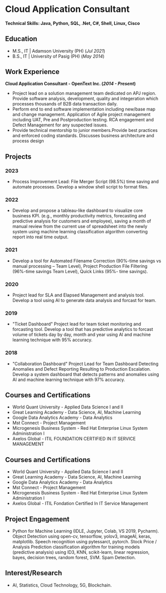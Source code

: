 # Cloud Application Consultant

#### Technical Skills: Java, Python, SQL, .Net, C#, Shell, Linux, Cisco

## Education							       		
<!-- - Ph.D., IT | Technological University of the Philippines (_Aug 2023_) -->
- M.S., IT | Adamson University (PH) (_Jul 2021_)	 			        		
- B.S., IT | University of Pasig (PH) (_May 2014_)

## Work Experience
**Cloud Application Consultant - OpenText Inc. (_2014 - Present_)**
- Project lead on a solution management team dedicated on APJ region. Provide software analysis, development, quality and integeration  which processes thousands of B2B data transaction daily.
- Perform end to end software implementation including new/base map and change management. Application of Agile project management including UAT, Pre and Postproduction testing. RCA engagement and Defect Management for any suspected issues.
- Provide technical mentorship to junior members.Provide best practices and enforced coding standards.  Discusses business architecture and process design

<!-- **Customer Support - Hinduja Global Sol. (_2014 - 2016_)** -->
<!-- - Listening & responding with the greatest concern, health insurance related and emergency service requests. -->
<!-- - Provide effective diffuse high-tension situations in goal driven environment. -->
<!-- - Negotiate with 3rd party providers to ensure calls are resolved in timely manner. -->

## Projects
### 2023
- Process Improvement Lead: File Merger Script (98.5%) time saving and automate processes. Develop a window shell script to format files.

### 2022
- Develop and propose a tableau-like dashboard to visualize core business KPI. (e.g., monthly productivity metrics, forecasting and predictive analysis for customers and employee), saving a month of manual review from the current use of spreadsheet into the newly system using machine learning classification algorithm converting report into real time output.

### 2021
- Develop a tool for Automated Filename Correction (90%-time savings vs manual processing – Team Level), Project Production File Filtering (96%-time savings Team Level), Quick Links (95%- time savings).

### 2020
- Project lead for SLA and Elapsed Management and analysis tool. Develop a tool using AI to generate data analysis and forcast for team.

### 2019
- "Ticket Dashboard" Project lead for team ticket monitoring and forcasting tool. Develop a tool that has predictive analytics to forcast volume of tickets day by day, month and year using AI and machine learning technique with 95% accuracy.

### 2018
- "Collaboration Dashboard" Project Lead for Team Dashboard Detecting Anomalies and Defect Reporting Resulting to Production Escalation. Develop a system dashboard that detects patterns and anomalies using AI and machine learning technique with 97% accuracy.

## Courses and Certifications
- World Quant University - Applied Data Science I and II
- Great Learning Academy - Data Science, AI, Machine Learning
- Google Data Analytics Academy - Data Analytics
- Mst Connect - Project Management
- Microgenesis Business System - Red Hat Enterprise Linux System Administration I
- Axelos Global - ITIL FOUNDATION CERTIFIED IN IT SERVICE MANAGEMENT

## Courses and Certifications
- World Quant University - Applied Data Science I and II
- Great Learning Academy - Data Science, AI, Machine Learning
- Google Data Analytics Academy - Data Analytics
- Mst Connect - Project Management
- Microgenesis Business System - Red Hat Enterprise Linux System Administration I
- Axelos Global - ITIL Fondation Certified In IT Service Management

## Project Engagement
- Python for Machine Learning (IDLE, Jupyter, Colab, VS 2019, Pycharm). Object Detection using open-cv, tensorflow, yolov3, imageAI, keras, matplotlib. Speech recognition using pytessarct, pytorch. Stock Price / Analysis Prediction classification algorithm for training models (predictive analysis) using ID3, KNN, scikit-learn, linear regression, bayes, decision trees, random forest, SVM. Spam Detection.

## Interest/Research
- AI, Statistics, Cloud Technology, 5G, Blockchain.

